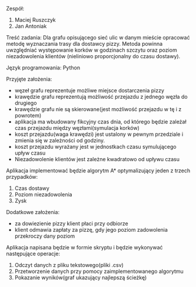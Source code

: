 Zespół:
1. Maciej Ruszczyk
2. Jan Antoniak

Treść zadania:
Dla grafu opisującego sieć ulic w danym mieście opracować metodę wyznaczania trasy dla dostawcy pizzy. Metoda powinna uwzględniać występowanie korków w godzinach szczytu oraz poziom niezadowolenia klientów (nieliniowo proporcjonalny do czasu dostawy).

Język programowania: Python

Przyjęte założenia:

- węzeł grafu reprezentuje możliwe miejsce dostarczenia pizzy
- krawędzie grafu reprezentują możliwość przejazdu z jednego węzła do drugiego
- krawędzie grafu nie są skierowane(jest możliwość przejazdu w tę i z powrotem)
- aplikacja ma wbudowany fikcyjny czas dnia, od którego będzie zależał czas przejazdu między węzłami(symulacja korków)
- koszt przejazdu(waga krawędzi) jest ustalony w pewnym przedziale i zmienia się w zależności od godziny.
- koszt przejazdu wyrażany jest w jednostkach czasu symulującego upływ czasu
- Niezadowolenie klientów jest zależne kwadratowo od upływu czasu

Aplikacja implementować będzie algorytm A* optymalizujący jeden z trzech przypadków:
1. Czas dostawy
2. Poziom niezadowolenia
3. Zysk

Dodatkowe założenia:
- za dowiezienie pizzy klient płaci przy odbiorze
- klient odmawia zapłaty za pizzę, gdy jego poziom zadowolenia przekroczy dany poziom

Aplikacja napisana będzie w formie skryptu i będzie wykonywać następujące operacje:

1. Odczyt danych z pliku tekstowego(pliki .csv)
2. Przetworzenie danych przy pomocy zaimplementowanego algorytmu
3. Pokazanie wyników(graf ukazujący najlepszą ścieżkę)
